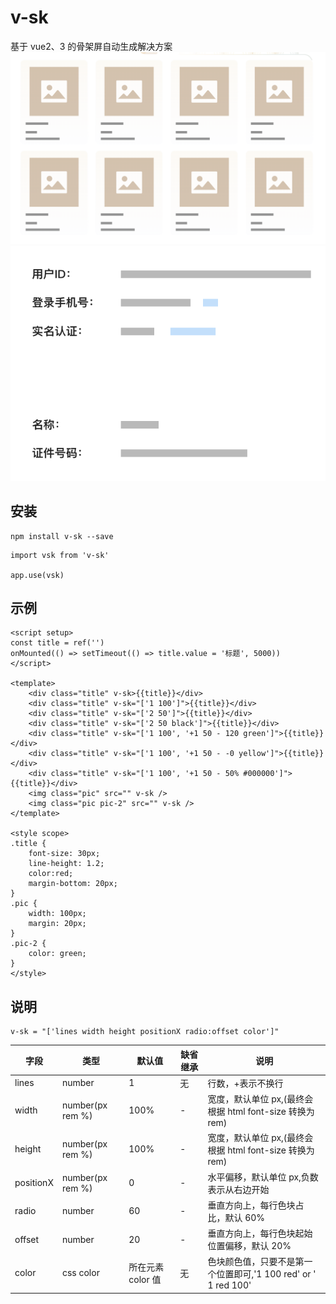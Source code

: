 # v-sk

基于 vue2、3 的骨架屏自动生成解决方案
![image.png](./sk1.png)
![image.png](./sk2.png)

## 安装

```
npm install v-sk --save
```

```
import vsk from 'v-sk'

app.use(vsk)
```

## 示例

```
<script setup>
const title = ref('')
onMounted(() => setTimeout(() => title.value = '标题', 5000))
</script>

<template>
    <div class="title" v-sk>{{title}}</div>
    <div class="title" v-sk="['1 100']">{{title}}</div>
    <div class="title" v-sk="['2 50']">{{title}}</div>
    <div class="title" v-sk="['2 50 black']">{{title}}</div>
    <div class="title" v-sk="['1 100', '+1 50 - 120 green']">{{title}}</div>
    <div class="title" v-sk="['1 100', '+1 50 - -0 yellow']">{{title}}</div>
    <div class="title" v-sk="['1 100', '+1 50 - 50% #000000']">{{title}}</div>
    <img class="pic" src="" v-sk />
    <img class="pic pic-2" src="" v-sk />
</template>

<style scope>
.title {
    font-size: 30px;
    line-height: 1.2;
    color:red;
    margin-bottom: 20px;
}
.pic {
    width: 100px;
    margin: 20px;
}
.pic-2 {
    color: green;
}
</style>

```

## 说明

```
v-sk = "['lines width height positionX radio:offset color']"
```

| 字段      | 类型             | 默认值            | 缺省继承 | 说明                                                           |
| --------- | ---------------- | ----------------- | -------- | -------------------------------------------------------------- |
| lines     | number           | 1                 | 无       | 行数，+表示不换行                                              |
| width     | number(px rem %) | 100%              | -        | 宽度，默认单位 px,(最终会根据 html font-size 转换为 rem)       |
| height    | number(px rem %) | 100%              | -        | 宽度，默认单位 px,(最终会根据 html font-size 转换为 rem)       |
| positionX | number(px rem %) | 0                 | -        | 水平偏移，默认单位 px,负数表示从右边开始                       |
| radio     | number           | 60                | -        | 垂直方向上，每行色块占比，默认 60%                             |
| offset    | number           | 20                | -        | 垂直方向上，每行色块起始位置偏移，默认 20%                     |
| color     | css color        | 所在元素 color 值 | 无       | 色块颜色值，只要不是第一个位置即可,'1 100 red' or ' 1 red 100' |
